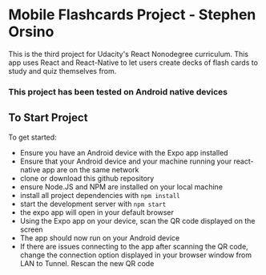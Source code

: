 # Mobile Flashcards Project - Stephen Orsino

This is the third project for Udacity's React Nonodegree curriculum.  This app uses React and React-Native to let users create decks of flash cards to study and quiz themselves from.

### This project has been tested on Android native devices

## To Start Project

To get started:

* Ensure you have an Android device with the Expo app installed
* Ensure that your Android device and your machine running your react-native app are on the same network
* clone or download this github repository 
* ensure Node.JS and NPM are installed on your local machine
* install all project dependencies with `npm install`
* start the development server with `npm start`
* the expo app will open in your default browser
* Using the Expo app on your device, scan the QR code displayed on the screen
* The app should now run on your Android device
* If there are issues connecting to the app after scanning the QR code, change the connection option displayed in  your browser window from LAN to Tunnel.  Rescan the new QR code
